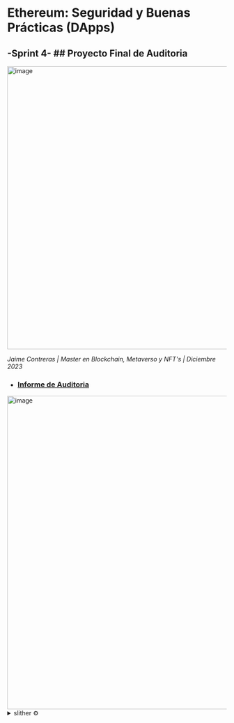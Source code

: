 # Ethereum: Seguridad y Buenas Prácticas (DApps)
## -Sprint 4- ## Proyecto Final de Auditoria



<img width="650" alt="image" src="https://github.com/jcontrerasd/Proyecto_Final_Vulnerabilidades/assets/27821228/124524a6-9f13-4f39-bb15-9c9ee5a7ea82">


  _Jaime Contreras | Master en Blockchain, Metaverso y NFT's | Diciembre 2023_

* ### [Informe de Auditoria](https://github.com/jcontrerasd/Proyecto_Final_Vulnerabilidades/blob/main/audit/Sprint%204%20-%20Programaci%C3%B3n%20segura%20en%20Solidity.pdf)


 
<img width="720" alt="image" src="https://github.com/jcontrerasd/Proyecto_Final_Vulnerabilidades/assets/27821228/665df056-c431-4400-86bb-c92ada16d416">

  
<details>
<summary>slither ⚙️</summary>

```js
slither . --checklist --show-ignored-findings --markdown-root ../ >
./audit/iebs_analisis_vulnerabilidades.md

var MemoriaUrbanaToken = artifacts.require("./MemoriaUrbanaToken.sol");
var Market_Place = artifacts.require("./Market_Place.sol");

// El deploy debe ser anidado, dado que el contrato Marketplace requiere el contrato con el que
// estará vinculado

module.exports = function (deployer) {

  deployer.deploy(MemoriaUrbanaToken).then(function () {      
      return deployer.deploy(Market_Place, MemoriaUrbanaToken.address);
  });
};
```
</details>
